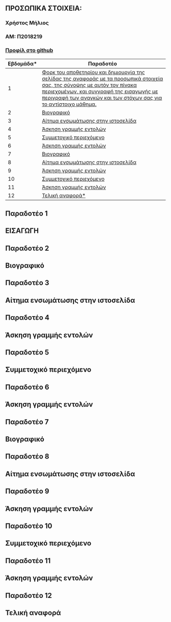 ## ΠΡΟΣΩΠΙΚΑ ΣΤΟΙΧΕΙΑ:
### Χρήστος Μήλιος
### ΑΜ: Π2018219

### [Προφίλ στο github](https://github.com/p18mili1 'Προφίλ στο github')

| Εβδομάδα* | Παραδοτέο |
| --- | --- |
| 1 | <a href="#Παραδοτέο 1">Φορκ του αποθετηρίου και δημιουργία της σελίδας της αναφοράς με τα προσωπικά στοιχεία σας, της σύνοψης με αυτόν τον πίνακα περιεχομένων, και συγγραφή της εισαγωγής με περιγραφή των αναγκών και των στόχων σας για το αντίστοιχο μάθημα.</a> |
| 2 | <a href="#Παραδοτέο 2">Βιογραφικό</a> |
| 3 | <a href="#Παραδοτέο 3">Αίτημα ενσωμάτωσης στην ιστοσελίδα</a> |
| 4 | <a href="#Παραδοτέο 4">Άσκηση γραμμής εντολών</a> |
| 5 | <a href="#Παραδοτέο 5">Συμμετοχικό περιεχόμενο</a> |
| 6 | <a href="#Παραδοτέο 6">Άσκηση γραμμής εντολών</a> |
| 7 | <a href="#Παραδοτέο 7">Βιογραφικό</a> |
| 8 | <a href="#Παραδοτέο 8">Αίτημα ενσωμάτωσης στην ιστοσελίδα </a> |
| 9 | <a href="#Παραδοτέο 9">Άσκηση γραμμής εντολών</a> |
| 10 | <a href="#Παραδοτέο 10">Συμμετοχικό περιεχόμενο</a> |
| 11 | <a href="#Παραδοτέο 11">Άσκηση γραμμής εντολών</a> |
| 12 | <a href="#Παραδοτέο 12">Τελική αναφορά*</a> |

## Παραδοτέο 1
## ΕΙΣΑΓΩΓΗ
###
## Παραδοτέο 2
## Βιογραφικό
###
## Παραδοτέο 3
## Αίτημα ενσωμάτωσης στην ιστοσελίδα
###
## Παραδοτέο 4
## Άσκηση γραμμής εντολών
###
## Παραδοτέο 5
## Συμμετοχικό περιεχόμενο
###
## Παραδοτέο 6
## Άσκηση γραμμής εντολών
###
## Παραδοτέο 7
## Βιογραφικό
###
## Παραδοτέο 8
## Αίτημα ενσωμάτωσης στην ιστοσελίδα
###
## Παραδοτέο 9
## Άσκηση γραμμής εντολών
###
## Παραδοτέο 10
## Συμμετοχικό περιεχόμενο
###
## Παραδοτέο 11
## Άσκηση γραμμής εντολών
###
## Παραδοτέο 12
## Τελική αναφορά
###


